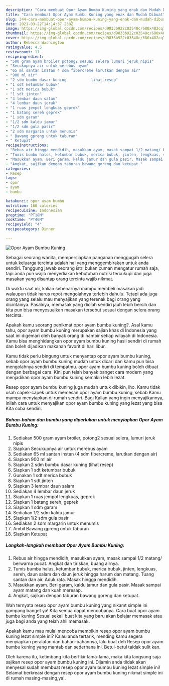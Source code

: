 ```yaml
---
description: "Cara membuat Opor Ayam Bumbu Kuning yang enak dan Mudah Dibuat"
title: "Cara membuat Opor Ayam Bumbu Kuning yang enak dan Mudah Dibuat"
slug: 344-cara-membuat-opor-ayam-bumbu-kuning-yang-enak-dan-mudah-dibuat
date: 2021-03-22T14:14:37.238Z
image: https://img-global.cpcdn.com/recipes/d9833b922c03548c/680x482cq70/opor-ayam-bumbu-kuning-foto-resep-utama.jpg
thumbnail: https://img-global.cpcdn.com/recipes/d9833b922c03548c/680x482cq70/opor-ayam-bumbu-kuning-foto-resep-utama.jpg
cover: https://img-global.cpcdn.com/recipes/d9833b922c03548c/680x482cq70/opor-ayam-bumbu-kuning-foto-resep-utama.jpg
author: Rebecca Washington
ratingvalue: 4.5
reviewcount: 11
recipeingredient:
- "500 gram ayam broiler potong2 sesuai selera lumuri jeruk nipis"
- "Secukupnya air untuk merebus ayam"
- "65 ml santan instan 4 sdm fibercreme larutkan dengan air"
- "900 ml air"
- "2 sdm bumbu dasar kuning           lihat resep"
- "1 sdt ketumbar bubuk"
- "1 sdt merica bubuk"
- "1 sdt jinten"
- "3 lembar daun salam"
- "4 lembar daun jeruk"
- "1 ruas jempol lengkuas geprek"
- "1 batang sereh geprek"
- "1 sdm garam"
- "1/2 sdm kaldu jamur"
- "1/2 sdm gula pasir"
- "2 sdm margarin untuk menumis"
- " Bawang gpreng untuk taburan"
- " Ketupat"
recipeinstructions:
- "Rebus air hingga mendidih, masukkan ayam, masak sampai 1/2 matang/ berwarna pucat. Angkat dan tiriskan, buang airnya."
- "Tumis bumbu halus, ketumbar bubuk, merica bubuk, jinten, lengkuas, sereh, daun salam dan daun jeruk hingga harum dan matang. Tuang santan dan air. Aduk rata. Masak hingga mendidih."
- "Masukkan ayam. Beri garam, kaldu jamur dan gula pasir. Masak sampai ayam matang dan kuah meresap."
- "Angkat, sajikan dengan taburan bawang goreng dan ketupat."
categories:
- Resep
tags:
- opor
- ayam
- bumbu

katakunci: opor ayam bumbu 
nutrition: 160 calories
recipecuisine: Indonesian
preptime: "PT18M"
cooktime: "PT46M"
recipeyield: "4"
recipecategory: Dinner

---
```



![Opor Ayam Bumbu Kuning](https://img-global.cpcdn.com/recipes/d9833b922c03548c/680x482cq70/opor-ayam-bumbu-kuning-foto-resep-utama.jpg)

Sebagai seorang wanita, mempersiapkan panganan menggugah selera untuk keluarga tercinta adalah hal yang menggembirakan untuk anda sendiri. Tanggung jawab seorang istri bukan cuman mengatur rumah saja, tapi anda pun wajib menyediakan kebutuhan nutrisi tercukupi dan juga masakan yang disantap orang tercinta wajib nikmat.

Di waktu  saat ini, kalian sebenarnya mampu membeli masakan jadi walaupun tidak harus repot mengolahnya terlebih dahulu. Tetapi ada juga orang yang selalu mau menyajikan yang terenak bagi orang yang dicintainya. Pasalnya, memasak yang diolah sendiri jauh lebih bersih dan kita pun bisa menyesuaikan masakan tersebut sesuai dengan selera orang tercinta. 



Apakah kamu seorang penikmat opor ayam bumbu kuning?. Asal kamu tahu, opor ayam bumbu kuning merupakan sajian khas di Indonesia yang saat ini digemari oleh banyak orang di hampir setiap wilayah di Indonesia. Kamu bisa menghidangkan opor ayam bumbu kuning hasil sendiri di rumah dan boleh dijadikan makanan favorit di hari libur.

Kamu tidak perlu bingung untuk menyantap opor ayam bumbu kuning, sebab opor ayam bumbu kuning mudah untuk dicari dan kamu pun bisa mengolahnya sendiri di tempatmu. opor ayam bumbu kuning boleh dibuat dengan berbagai cara. Kini pun telah banyak banget cara modern yang menjadikan opor ayam bumbu kuning semakin lebih lezat.

Resep opor ayam bumbu kuning juga mudah untuk dibikin, lho. Kamu tidak usah capek-capek untuk memesan opor ayam bumbu kuning, sebab Kamu mampu menyiapkan di rumah sendiri. Bagi Kalian yang ingin menyajikannya, inilah cara untuk menyajikan opor ayam bumbu kuning yang lezat yang bisa Kita coba sendiri.

<!--inarticleads1-->

##### Bahan-bahan dan bumbu yang diperlukan untuk menyiapkan Opor Ayam Bumbu Kuning:

1. Sediakan 500 gram ayam broiler, potong2 sesuai selera, lumuri jeruk nipis
1. Siapkan Secukupnya air untuk merebus ayam
1. Sediakan 65 ml santan instan (4 sdm fibercreme, larutkan dengan air)
1. Siapkan 900 ml air
1. Siapkan 2 sdm bumbu dasar kuning           (lihat resep)
1. Siapkan 1 sdt ketumbar bubuk
1. Gunakan 1 sdt merica bubuk
1. Siapkan 1 sdt jinten
1. Siapkan 3 lembar daun salam
1. Sediakan 4 lembar daun jeruk
1. Siapkan 1 ruas jempol lengkuas, geprek
1. Siapkan 1 batang sereh, geprek
1. Siapkan 1 sdm garam
1. Sediakan 1/2 sdm kaldu jamur
1. Siapkan 1/2 sdm gula pasir
1. Sediakan 2 sdm margarin untuk menumis
1. Ambil  Bawang gpreng untuk taburan
1. Siapkan  Ketupat




<!--inarticleads2-->

##### Langkah-langkah membuat Opor Ayam Bumbu Kuning:

1. Rebus air hingga mendidih, masukkan ayam, masak sampai 1/2 matang/ berwarna pucat. Angkat dan tiriskan, buang airnya.
1. Tumis bumbu halus, ketumbar bubuk, merica bubuk, jinten, lengkuas, sereh, daun salam dan daun jeruk hingga harum dan matang. Tuang santan dan air. Aduk rata. Masak hingga mendidih.
1. Masukkan ayam. Beri garam, kaldu jamur dan gula pasir. Masak sampai ayam matang dan kuah meresap.
1. Angkat, sajikan dengan taburan bawang goreng dan ketupat.




Wah ternyata resep opor ayam bumbu kuning yang nikamt simple ini gampang banget ya! Kita semua dapat mencobanya. Cara buat opor ayam bumbu kuning Sesuai sekali buat kita yang baru akan belajar memasak atau juga bagi anda yang telah ahli memasak.

Apakah kamu mau mulai mencoba membikin resep opor ayam bumbu kuning lezat simple ini? Kalau anda tertarik, mending kamu segera menyiapkan peralatan dan bahan-bahannya, lalu buat deh Resep opor ayam bumbu kuning yang mantab dan sederhana ini. Betul-betul taidak sulit kan. 

Oleh karena itu, ketimbang kita berfikir lama-lama, maka kita langsung saja sajikan resep opor ayam bumbu kuning ini. Dijamin anda tiidak akan menyesal sudah membuat resep opor ayam bumbu kuning lezat simple ini! Selamat berkreasi dengan resep opor ayam bumbu kuning nikmat simple ini di rumah masing-masing,ya!.

